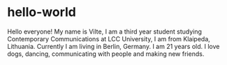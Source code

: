 # hello-world
Hello everyone!
My name is Vilte, I am a third year student studying Contemporary Communications at LCC University, I am from Klaipeda, Lithuania. Currently I am living in Berlin, Germany. I am 21 years old. I love dogs, dancing, communicating with people and making new friends.
